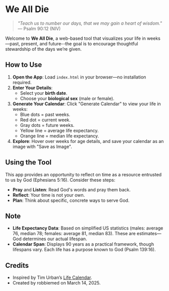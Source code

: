 # We All Die

> *"Teach us to number our days, that we may gain a heart of wisdom."* — Psalm 90:12 (NIV)

Welcome to **We All Die**, a web-based tool that visualizes your life in weeks—past, present, and future--the goal is to encourage thoughtful stewardship of the days we’re given.

## How to Use

1. **Open the App**: Load `index.html` in your browser—no installation required.
2. **Enter Your Details**:
   - Select your **birth date**.
   - Choose your **biological sex** (male or female).
3. **Generate Your Calendar**: Click "Generate Calendar" to view your life in weeks:
   - Blue dots = past weeks.
   - Red dot = current week.
   - Gray dots = future weeks.
   - Yellow line = average life expectancy.
   - Orange line = median life expectancy.
4. **Explore**: Hover over weeks for age details, and save your calendar as an image with "Save as Image".

## Using the Tool

This app provides an opportunity to reflect on time as a resource entrusted to us by God (Ephesians 5:16). Consider these steps:
- **Pray** and **Listen**: Read God's words and pray them back.
- **Reflect**: Your time is not your own.
- **Plan**: Think about specific, concrete ways to serve God.

## Note

- **Life Expectancy Data**: Based on simplified US statistics (males: average 76, median 78; females: average 81, median 83). These are estimates—God determines our actual lifespan.
- **Calendar Span**: Displays 90 years as a practical framework, though lifespans vary. Each life has a purpose known to God (Psalm 139:16).

## Credits

- Inspired by Tim Urban’s [Life Calendar](https://waitbutwhy.com/2014/05/life-weeks.html).
- Created by robbiemed on March 14, 2025.
